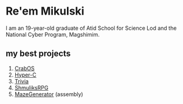 # Re'em Mikulski

I am an 19-year-old graduate of Atid School for Science Lod and the National Cyber Program, Magshimim. 

## my best projects
1. [CrabOS](https://github.com/r33m-m1kul5k1/CrabOS)
2. [Hyper-C](https://github.com/r33m-m1kul5k1/Hyper-C)
2. [Trivia](https://github.com/r33m-m1kul5k1/Trivia)
3. [ShmuliksRPG](https://github.com/r33m-m1kul5k1/ShmuliksRPG)
4. [MazeGenerator](https://github.com/r33m-m1kul5k1/MazeGenerator) (assembly)
